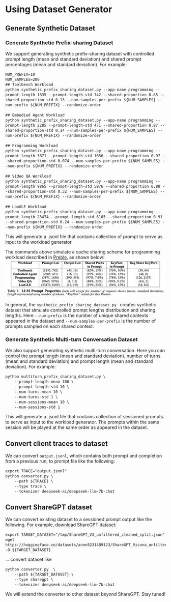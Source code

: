 # Using Dataset Generator


## Generate Synthetic Dataset 
### Generate Synthetic Prefix-sharing Dataset

We support generating synthetic prefix-sharing dataset with controlled prompt length (mean and standard deviation) and shared prompt percentages (mean and standard deviation). For example:

```shell
NUM_PREFIX=10
NUM_SAMPLES=200
## Toolbench Workload
python synthetic_prefix_sharing_dataset.py --app-name programming --prompt-length 1835 --prompt-length-std 742 --shared-proportion 0.85 --shared-proportion-std 0.13 --num-samples-per-prefix ${NUM_SAMPLES} --num-prefix ${NUM_PREFIX} --randomize-order

## Embodied Agent Workload
python synthetic_prefix_sharing_dataset.py --app-name programming --prompt-length 2285 --prompt-length-std 471 --shared-proportion 0.97 --shared-proportion-std 0.14 --num-samples-per-prefix ${NUM_SAMPLES} --num-prefix ${NUM_PREFIX} --randomize-order

## Programming Workload
python synthetic_prefix_sharing_dataset.py --app-name programming --prompt-length 3871 --prompt-length-std 1656 --shared-proportion 0.97 --shared-proportion-std 0.074 --num-samples-per-prefix ${NUM_SAMPLES} --num-prefix ${NUM_PREFIX} --randomize-order

## Video QA Workload
python synthetic_prefix_sharing_dataset.py --app-name programming --prompt-length 9865 --prompt-length-std 5976 --shared-proportion 0.88 --shared-proportion-std 0.32 --num-samples-per-prefix ${NUM_SAMPLES} --num-prefix ${NUM_PREFIX} --randomize-order

## LooGLE Workload
python synthetic_prefix_sharing_dataset.py --app-name programming --prompt-length 23474 --prompt-length-std 6105 --shared-proportion 0.91 --shared-proportion-std 0.24 --num-samples-per-prefix ${NUM_SAMPLES} --num-prefix ${NUM_PREFIX} --randomize-order
```

This will generate a .jsonl file that contains collection of prompt to serve as input to the workload generator. 

The commands above simulate a cache sharing scheme for programming workload described in [Preble](https://arxiv.org/pdf/2407.00023), as shown below:
![image](dataset-examples.png)

In general, the ```synthetic_prefix_sharing_dataset.py ``` creates synthetic dataset that simulate controlled prompt lengths distribution and sharing lengths. Here ```--num-prefix``` is the number of unique shared contexts appeared in the dataset and ```--num-samples-per-prefix``` is the number of prompts sampled on each shared context. 


### Generate Synthetic Multi-turn Conversation Dataset
We also support generating synthetic multi-turn conversation. Here you can control the prompt length (mean and standard deviation), number of turns (mean and standard deviation) and prompt length (mean and standard deviation). For example:

```shell
python multiturn_prefix_sharing_dataset.py \
    --prompt-length-mean 100 \
    --prompt-length-std 10 \
    --num-turns-mean 10 \
    --num-turns-std 1 \
    --num-sessions-mean 10 \
    --num-sessions-std 1
```
This will generate a .jsonl file that contains collection of sessioned prompts. to serve as input to the workload generator. The prompts within the same session will be played at the same order as appeared in the dataset. 


## Convert client traces to dataset

We can convert ```output.jsonl```, which contains both prompt and completion from a previous run, to prompt file like the following:
```shell
export TRACE="output.jsonl"
python converter.py \
    --path ${TRACE} \
    --type trace \
    --tokenizer deepseek-ai/deepseek-llm-7b-chat
```


## Convert ShareGPT dataset

We can convert existing dataset to a sessioned prompt output like the following. For example, download ShareGPT dataset:

```shell
export TARGET_DATASET="/tmp/ShareGPT_V3_unfiltered_cleaned_split.json"
wget https://huggingface.co/datasets/anon8231489123/ShareGPT_Vicuna_unfiltered/resolve/main/ShareGPT_V3_unfiltered_cleaned_split.json -O ${TARGET_DATASET}
```

... convert dataset like 

```shell
python converter.py  \
    --path ${TARGET_DATASET} \
    --type sharegpt \
    --tokenizer deepseek-ai/deepseek-llm-7b-chat
```
We will extend the converter to other dataset beyond ShareGPT. Stay tuned!